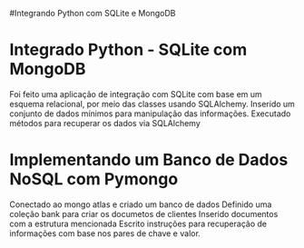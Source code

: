 #Integrando Python com SQLite e MongoDB

# Integrado Python - SQLite com MongoDB
Foi feito uma aplicação de integração com SQLite com base em um esquema relacional, por meio das classes usando SQLAlchemy.
Inserido um conjunto de dados mínimos para manipulação das informações.
Executado métodos para recuperar os dados via SQLAlchemy

# Implementando um Banco de Dados NoSQL com Pymongo
Conectado ao mongo atlas e criado um banco de dados
Definido uma coleção bank para criar os documetos de clientes
Inserido documentos com a estrutura mencionada
Escrito instruções para recuperação de informações com base nos pares de chave e valor.
